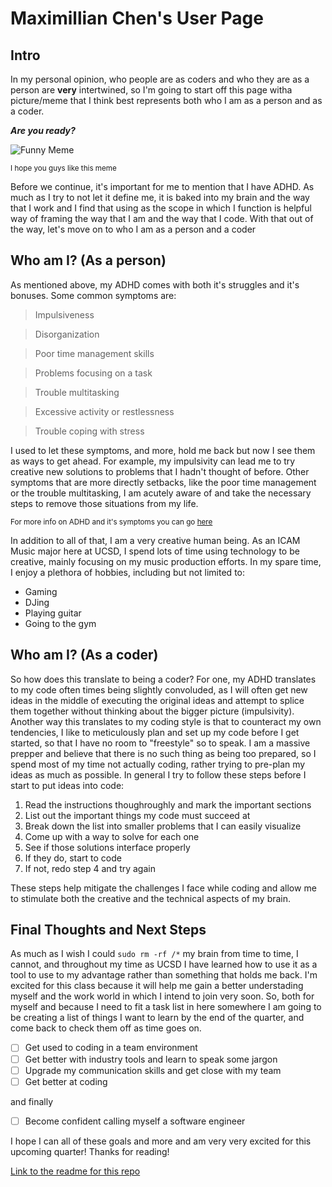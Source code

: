 # Maximillian Chen's User Page

## Intro

In my personal opinion, who people are as coders and who they are as a person are **very** intertwined, so I'm going to start off this page witha picture/meme that I think best represents both who I am as a person and as a coder.

**_Are you ready?_**

![Funny Meme](https://img.ifunny.co/images/4c14d264c128fb7895c5013d4e642b39049a4dfcfaefb9cd6478abf454432010_1.webp)

<sup>I hope you guys like this meme</sup>

Before we continue, it's important for me to mention that I have ADHD. As much as I try to not let it define me, it is baked into my brain and the way that I work and I find that using as the scope in which I function is helpful way of framing the way that I am and the way that I code. With that out of the way, let's move on to who I am as a person and a coder

## Who am I? (As a person)

As mentioned above, my ADHD comes with both it's struggles and it's bonuses. Some common symptoms are:
> Impulsiveness

> Disorganization

> Poor time management skills

> Problems focusing on a task

> Trouble multitasking

> Excessive activity or restlessness

> Trouble coping with stress

I used to let these symptoms, and more, hold me back but now I see them as ways to get ahead. For example, my impulsivity can lead me to try creative new solutions to problems that I hadn't thought of before. Other symptoms that are more directly setbacks, like the poor time management or the trouble multitasking, I am acutely aware of and take the necessary steps to remove those situations from my life. 

<sup>For more info on ADHD and it's symptoms you can go [here](https://www.mayoclinic.org/diseases-conditions/adult-adhd/symptoms-causes/syc-20350878)</sup>

In addition to all of that, I am a very creative human being. As an ICAM Music major here at UCSD, I spend lots of time using technology to be creative, mainly focusing on my music production efforts. In my spare time, I enjoy a plethora of hobbies, including but not limited to:
 - Gaming
 - DJing
 - Playing guitar
 - Going to the gym

## Who am I? (As a coder)

So how does this translate to being a coder? For one, my ADHD translates to my code often times being slightly convoluded, as I will often get new ideas in the middle of executing the original ideas and attempt to splice them together without thinking about the bigger picture (impulsivity). Another way this translates to my coding style is that to counteract my own tendencies, I like to meticulously plan and set up my code before I get started, so that I have no room to "freestyle" so to speak. I am a massive prepper and believe that there is no such thing as being too prepared, so I spend most of my time not actually coding, rather trying to pre-plan my ideas as much as possible. In general I try to follow these steps before I start to put ideas into code:

1. Read the instructions thoughroughly and mark the important sections
2. List out the important things my code must succeed at
3. Break down the list into smaller problems that I can easily visualize
4. Come up with a way to solve for each one
5. See if those solutions interface properly
6. If they do, start to code
7. If not, redo step 4 and try again

These steps help mitigate the challenges I face while coding and allow me to stimulate both the creative and the technical aspects of my brain.

## Final Thoughts and Next Steps

As much as I wish I could `sudo rm -rf /*` my brain from time to time, I cannot, and throughout my time as UCSD I have learned how to use it as a tool to use to my advantage rather than something that holds me back. I'm excited for this class because it will help me gain a better understading myself and the work world in which I intend to join very soon. So, both for myself and because I need to fit a task list in here somewhere I am going to be creating a list of things I want to learn by the end of the quarter, and come back to check them off as time goes on.
 - [ ] Get used to coding in a team environment
 - [ ] Get better with industry tools and learn to speak some jargon
 - [ ] Upgrade my communication skills and get close with my team
 - [ ] Get better at coding

and finally
 - [ ] Become confident calling myself a software engineer

I hope I can all of these goals and more and am very very excited for this upcoming quarter! Thanks for reading!

[Link to the readme for this repo](README.md)